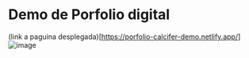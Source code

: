 # Demo de Porfolio digital

(link a paguina desplegada)[https://porfolio-calcifer-demo.netlify.app/]
![image](https://github.com/user-attachments/assets/72555e3a-f9e1-474a-b205-6c5935642d89)

